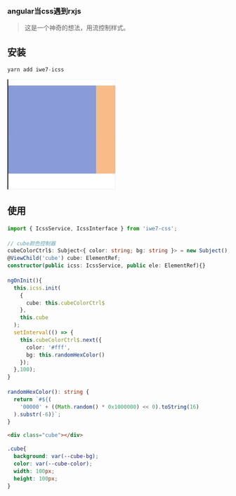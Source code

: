 ### angular当css遇到rxjs
> 这是一个神奇的想法，用流控制样式。

## 安装
```ts
yarn add iwe7-icss
```

![Alt text](https://github.com/iwe7/iwe7/blob/master/libs/icss/docs/QQ20180410-000015-HD.gif)

## 使用
```ts
import { IcssService, IcssInterface } from 'iwe7-css';

// cube颜色控制器
cubeColorCtrl$: Subject<{ color: string; bg: string }> = new Subject();
@ViewChild('cube') cube: ElementRef;
constructor(public icss: IcssService, public ele: ElementRef){}

ngOnInit(){
  this.icss.init(
    {
      cube: this.cubeColorCtrl$
    },
    this.cube
  );
  setInterval(() => {
    this.cubeColorCtrl$.next({
      color: '#fff',
      bg: this.randomHexColor()
    });
  },100);
}

randomHexColor(): string {
  return `#${(
    '00000' + ((Math.random() * 0x1000000) << 0).toString(16)
  ).substr(-6)}`;
}
```

```html
<div class="cube"></div>
```

```scss
.cube{
  background: var(--cube-bg);
  color: var(--cube-color);
  width: 100px;
  height: 100px;
}
```
